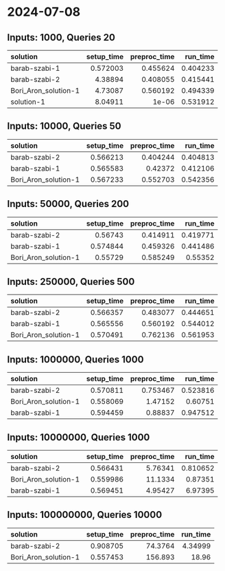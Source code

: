 # 2024-07-08

## Inputs: 1000, Queries 20

| solution             |   setup_time |   preproc_time |   run_time |
|:---------------------|-------------:|---------------:|-----------:|
| barab-szabi-1        |     0.572003 |       0.455624 |   0.404233 |
| barab-szabi-2        |     4.38894  |       0.408055 |   0.415441 |
| Bori_Aron_solution-1 |     4.73087  |       0.560192 |   0.494339 |
| solution-1           |     8.04911  |       1e-06    |   0.531912 |

## Inputs: 10000, Queries 50

| solution             |   setup_time |   preproc_time |   run_time |
|:---------------------|-------------:|---------------:|-----------:|
| barab-szabi-2        |     0.566213 |       0.404244 |   0.404813 |
| barab-szabi-1        |     0.565583 |       0.42372  |   0.412106 |
| Bori_Aron_solution-1 |     0.567233 |       0.552703 |   0.542356 |

## Inputs: 50000, Queries 200

| solution             |   setup_time |   preproc_time |   run_time |
|:---------------------|-------------:|---------------:|-----------:|
| barab-szabi-2        |     0.56743  |       0.414911 |   0.419771 |
| barab-szabi-1        |     0.574844 |       0.459326 |   0.441486 |
| Bori_Aron_solution-1 |     0.55729  |       0.585249 |   0.55352  |

## Inputs: 250000, Queries 500

| solution             |   setup_time |   preproc_time |   run_time |
|:---------------------|-------------:|---------------:|-----------:|
| barab-szabi-2        |     0.566357 |       0.483077 |   0.444651 |
| barab-szabi-1        |     0.565556 |       0.560192 |   0.544012 |
| Bori_Aron_solution-1 |     0.570491 |       0.762136 |   0.561953 |

## Inputs: 1000000, Queries 1000

| solution             |   setup_time |   preproc_time |   run_time |
|:---------------------|-------------:|---------------:|-----------:|
| barab-szabi-2        |     0.570811 |       0.753467 |   0.523816 |
| Bori_Aron_solution-1 |     0.558069 |       1.47152  |   0.60751  |
| barab-szabi-1        |     0.594459 |       0.88837  |   0.947512 |

## Inputs: 10000000, Queries 1000

| solution             |   setup_time |   preproc_time |   run_time |
|:---------------------|-------------:|---------------:|-----------:|
| barab-szabi-2        |     0.566431 |        5.76341 |   0.810652 |
| Bori_Aron_solution-1 |     0.559986 |       11.1334  |   0.87351  |
| barab-szabi-1        |     0.569451 |        4.95427 |   6.97395  |

## Inputs: 100000000, Queries 10000

| solution             |   setup_time |   preproc_time |   run_time |
|:---------------------|-------------:|---------------:|-----------:|
| barab-szabi-2        |     0.908705 |        74.3764 |    4.34999 |
| Bori_Aron_solution-1 |     0.557453 |       156.893  |   18.96    |